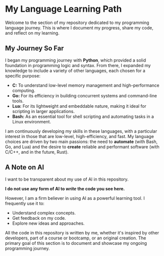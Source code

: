 # My Language Learning Path

Welcome to the section of my repository dedicated to my programming language journey. This is where I document my progress, share my code, and reflect on my learning.

## My Journey So Far

I began my programming journey with **Python**, which provided a solid foundation in programming logic and syntax. From there, I expanded my knowledge to include a variety of other languages, each chosen for a specific purpose:

*   **C:** To understand low-level memory management and high-performance computing.
*   **Go:** For its efficiency in building concurrent systems and command-line tools.
*   **Lua:** For its lightweight and embeddable nature, making it ideal for scripting in larger applications.
*   **Bash:** As an essential tool for shell scripting and automating tasks in a Linux environment.

I am continuously developing my skills in these languages, with a particular interest in those that are low-level, high-efficiency, and fast. My language choices are driven by two main passions: the need to **automate** (with Bash, Go, and Lua) and the desire to **create** reliable and performant software (with C/C++, and in the future, Rust).

## A Note on AI

I want to be transparent about my use of AI in this repository.

**I do not use any form of AI to *write* the code you see here.**

However, I am a firm believer in using AI as a powerful learning tool. I frequently use it to:

*   Understand complex concepts.
*   Get feedback on my code.
*   Explore new ideas and approaches.

All the code in this repository is written by me, whether it's inspired by other developers, part of a course or bootcamp, or an original creation. The primary goal of this section is to document and showcase my ongoing programming journey.
